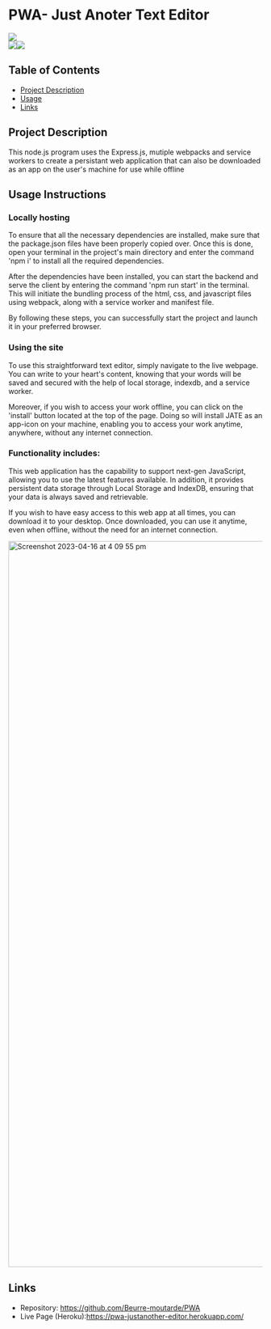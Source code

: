 # PWA- Just Anoter Text Editor


![](https://img.shields.io/badge/Created%20by-Christopher%20Lebreton%20-blue?style=for-the-badge)  
![](https://img.shields.io/badge/npm%20package-IDb-blue)![](https://img.shields.io/badge/npm%20package-Express-brightgreen)


## Table of Contents

- [Project Description](#project-description)
- [Usage](#usage-instructions)
- [Links](#links)

## Project Description

This node.js program uses the Express.js, mutiple webpacks and service workers to create a persistant web application that can also be downloaded as an app on the user's machine for use while offline

## Usage Instructions

### Locally hosting

To ensure that all the necessary dependencies are installed, make sure that the package.json files have been properly copied over. Once this is done, open your terminal in the project's main directory and enter the command 'npm i' to install all the required dependencies.

After the dependencies have been installed, you can start the backend and serve the client by entering the command 'npm run start' in the terminal. This will initiate the bundling process of the html, css, and javascript files using webpack, along with a service worker and manifest file.

By following these steps, you can successfully start the project and launch it in your preferred browser.

### Using the site

To use this straightforward text editor, simply navigate to the live webpage. You can write to your heart's content, knowing that your words will be saved and secured with the help of local storage, indexdb, and a service worker.

Moreover, if you wish to access your work offline, you can click on the 'install' button located at the top of the page. Doing so will install JATE as an app-icon on your machine, enabling you to access your work anytime, anywhere, without any internet connection.

### Functionality includes:

This web application has the capability to support next-gen JavaScript, allowing you to use the latest features available. In addition, it provides persistent data storage through Local Storage and IndexDB, ensuring that your data is always saved and retrievable.

If you wish to have easy access to this web app at all times, you can download it to your desktop. Once downloaded, you can use it anytime, even when offline, without the need for an internet connection.

<img width="1436" alt="Screenshot 2023-04-16 at 4 09 55 pm" src="https://user-images.githubusercontent.com/116129687/232318730-ec6edbe9-d8ac-417b-a288-fee0c8978885.png">


## Links

- Repository: https://github.com/Beurre-moutarde/PWA
- Live Page (Heroku):https://pwa-justanother-editor.herokuapp.com/
